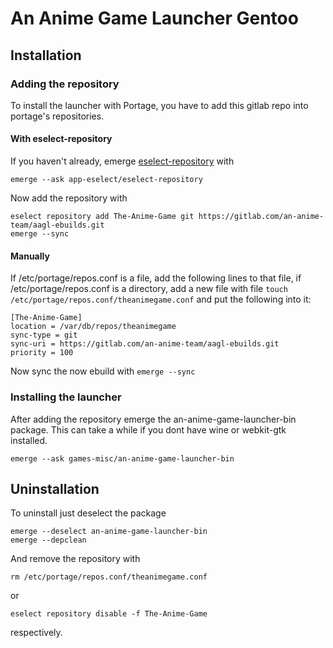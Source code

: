 # An Anime Game Launcher Gentoo

## Installation

### Adding the repository

To install the launcher with Portage, you have to add this gitlab repo into portage's repositories.

#### With eselect-repository

If you haven't already, emerge [eselect-repository](https://wiki.gentoo.org/wiki/Eselect/Repository) with
```
emerge --ask app-eselect/eselect-repository
```

Now add the repository with
```
eselect repository add The-Anime-Game git https://gitlab.com/an-anime-team/aagl-ebuilds.git
emerge --sync
```

#### Manually

If /etc/portage/repos.conf is a file, add the following lines to that file, if /etc/portage/repos.conf is a directory, add a new file with file `touch /etc/portage/repos.conf/theanimegame.conf` and put the following into it:
```
[The-Anime-Game]
location = /var/db/repos/theanimegame
sync-type = git
sync-uri = https://gitlab.com/an-anime-team/aagl-ebuilds.git
priority = 100
```

Now sync the now ebuild with `emerge --sync`

### Installing the launcher
After adding the repository emerge the an-anime-game-launcher-bin package.
This can take a while if you dont have wine or webkit-gtk installed.
```
emerge --ask games-misc/an-anime-game-launcher-bin
```


## Uninstallation

To uninstall just deselect the package
```
emerge --deselect an-anime-game-launcher-bin
emerge --depclean
```

And remove the repository with

```
rm /etc/portage/repos.conf/theanimegame.conf
```
or
```
eselect repository disable -f The-Anime-Game
```
respectively.
